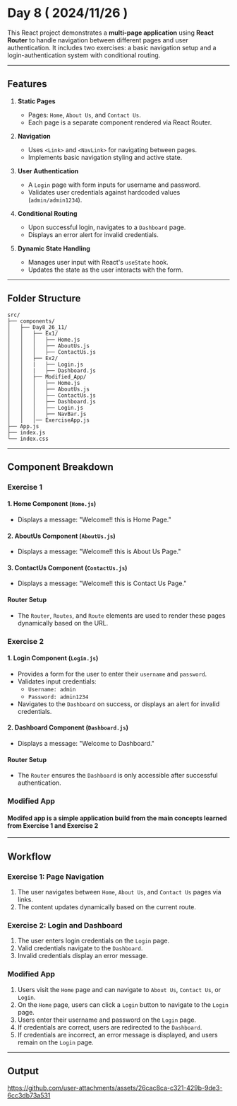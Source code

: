 # Day 8 ( 2024/11/26 )
This React project demonstrates a **multi-page application** using **React Router** to handle navigation between different pages and user authentication. It includes two exercises: a basic navigation setup and a login-authentication system with conditional routing.

---

## Features

1. **Static Pages**
   - Pages: `Home`, `About Us`, and `Contact Us`.
   - Each page is a separate component rendered via React Router.

2. **Navigation**
   - Uses `<Link>` and `<NavLink>` for navigating between pages.
   - Implements basic navigation styling and active state.


3. **User Authentication**
   - A `Login` page with form inputs for username and password.
   - Validates user credentials against hardcoded values (`admin/admin1234`).

4. **Conditional Routing**
   - Upon successful login, navigates to a `Dashboard` page.
   - Displays an error alert for invalid credentials.

5. **Dynamic State Handling**
   - Manages user input with React's `useState` hook.
   - Updates the state as the user interacts with the form.

---

## Folder Structure

```
src/
├── components/
│   ├── Day8_26_11/
│   │   ├── Ex1/                   
│   │   │   ├── Home.js            
│   │   │   ├── AboutUs.js         
│   │   │   ├── ContactUs.js       
│   │   ├── Ex2/                   
│   │   |   ├── Login.js           
│   │   |   ├── Dashboard.js  
│   │   ├── Modified_App/                
│   │   │   ├── Home.js            
│   │   │   ├── AboutUs.js         
│   │   │   ├── ContactUs.js       
│   │   │   ├── Dashboard.js       
│   │   │   ├── Login.js           
│   │   │   ├── NavBar.js 
│   │   │── ExerciseApp.js
├── App.js                         
├── index.js                       
└── index.css                      
```

---

## Component Breakdown

### **Exercise 1**

#### 1. **Home Component** (`Home.js`)  
   - Displays a message: "Welcome!! this is Home Page."

#### 2. **AboutUs Component** (`AboutUs.js`)  
   - Displays a message: "Welcome!! this is About Us Page."

#### 3. **ContactUs Component** (`ContactUs.js`)  
   - Displays a message: "Welcome!! this is Contact Us Page."

#### Router Setup
- The `Router`, `Routes`, and `Route` elements are used to render these pages dynamically based on the URL.


### **Exercise 2**

#### 1. **Login Component** (`Login.js`)  
   - Provides a form for the user to enter their `username` and `password`.
   - Validates input credentials:
     - `Username: admin`
     - `Password: admin1234`
   - Navigates to the `Dashboard` on success, or displays an alert for invalid credentials.

#### 2. **Dashboard Component** (`Dashboard.js`)  
   - Displays a message: "Welcome to Dashboard."

#### Router Setup
- The `Router` ensures the `Dashboard` is only accessible after successful authentication.

### **Modified App**

#### Modifed app is a simple application build from the main concepts learned from Exercise 1 and Exercise 2

---

## Workflow

### **Exercise 1: Page Navigation**
1. The user navigates between `Home`, `About Us`, and `Contact Us` pages via links.
2. The content updates dynamically based on the current route.

### **Exercise 2: Login and Dashboard**
1. The user enters login credentials on the `Login` page.
2. Valid credentials navigate to the `Dashboard`.
3. Invalid credentials display an error message.

### **Modified App**
1. Users visit the `Home` page and can navigate to `About Us`, `Contact Us`, or `Login`.
2. On the `Home` page, users can click a `Login` button to navigate to the `Login` page.
3. Users enter their username and password on the `Login` page.
4. If credentials are correct, users are redirected to the `Dashboard`.
5. If credentials are incorrect, an error message is displayed, and users remain on the `Login` page.

---

## Output 

https://github.com/user-attachments/assets/26cac8ca-c321-429b-9de3-6cc3db73a531
